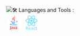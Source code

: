 <div id="header align="center> 
  <img src="https://media.giphy.com/media/f3iwJFOVOwuy7K6FFw/giphy.gif" width="100/> 
  

<h1> WELL HELLO THERE?&#129299 </h1> 

<h2>&#129488 WHO AM I?</h2> 
&#127891 My name is Jeremiah Harriott, Junior Full-Stack Web Developer with an absolute love for creating and designing apps.

---
### :hammer_and_wrench: Languages and Tools : 
<div>
<img src="https://github.com/devicons/devicon/blob/master/icons/java/java-original-wordmark.svg" title="Java" alt="Java" width="40" height="40"/>&nbsp;
  <img src="https://github.com/devicons/devicon/blob/master/icons/react/react-original-wordmark.svg" title="React" alt="React" width="40" height="40"/>&nbsp;
  
  </div>
